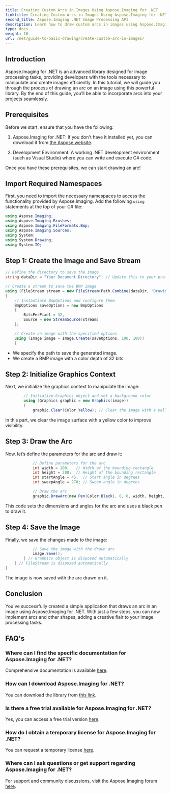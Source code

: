 ```yaml
---
title: Creating Custom Arcs in Images Using Aspose.Imaging for .NET
linktitle: Creating Custom Arcs in Images Using Aspose.Imaging for .NET
second_title: Aspose.Imaging .NET Image Processing API
description: Learn how to draw custom arcs in images using Aspose.Imaging for .NET. Follow step-by-step instructions to set up your image, initialize the graphics context, define arc parameters, and save the final output.
type: docs
weight: 10
url: /net/guide-to-basic-drawing/create-custom-arc-in-images/
---
```

## Introduction

Aspose.Imaging for .NET is an advanced library designed for image processing tasks, providing developers with the tools necessary to manipulate and create images efficiently. In this tutorial, we will guide you through the process of drawing an arc on an image using this powerful library. By the end of this guide, you’ll be able to incorporate arcs into your projects seamlessly.

## Prerequisites

Before we start, ensure that you have the following:

1. Aspose.Imaging for .NET: If you don't have it installed yet, you can download it from [the Aspose website](https://releases.aspose.com/imaging/net/).

2. Development Environment: A working .NET development environment (such as Visual Studio) where you can write and execute C# code.

Once you have these prerequisites, we can start drawing an arc!

## Import Required Namespaces

First, you need to import the necessary namespaces to access the functionality provided by Aspose.Imaging. Add the following `using` statements at the top of your C# file:

```csharp
using Aspose.Imaging;
using Aspose.Imaging.Brushes;
using Aspose.Imaging.FileFormats.Bmp;
using Aspose.Imaging.Sources;
using System;
using System.Drawing;
using System.IO;
```

## Step 1: Create the Image and Save Stream

```csharp
// Define the directory to save the image
string dataDir = "Your Document Directory"; // Update this to your preferred path

// Create a stream to save the BMP image
using (FileStream stream = new FileStream(Path.Combine(dataDir, "DrawingArc_out.bmp"), FileMode.Create))
{
    // Instantiate BmpOptions and configure them
    BmpOptions saveOptions = new BmpOptions
    {
        BitsPerPixel = 32,
        Source = new StreamSource(stream)
    };

    // Create an image with the specified options
    using (Image image = Image.Create(saveOptions, 100, 100))
    {
```

- We specify the path to save the generated image.
- We create a BMP image with a color depth of 32 bits.

## Step 2: Initialize Graphics Context

Next, we initialize the graphics context to manipulate the image:

```csharp
        // Initialize Graphics object and set a background color
        using (Graphics graphic = new Graphics(image))
        {
            graphic.Clear(Color.Yellow); // Clear the image with a yellow background
```

In this part, we clear the image surface with a yellow color to improve visibility.

## Step 3: Draw the Arc

Now, let’s define the parameters for the arc and draw it:

```csharp
            // Define parameters for the arc
            int width = 100;   // Width of the bounding rectangle
            int height = 200;  // Height of the bounding rectangle
            int startAngle = 45;  // Start angle in degrees
            int sweepAngle = 270; // Sweep angle in degrees

            // Draw the arc
            graphic.DrawArc(new Pen(Color.Black), 0, 0, width, height, startAngle, sweepAngle);
```

This code sets the dimensions and angles for the arc and uses a black pen to draw it.

## Step 4: Save the Image

Finally, we save the changes made to the image:

```csharp
            // Save the image with the drawn arc
            image.Save();
        } // Graphics object is disposed automatically
    } // FileStream is disposed automatically
}
```

The image is now saved with the arc drawn on it.

## Conclusion

You've successfully created a simple application that draws an arc in an image using Aspose.Imaging for .NET. With just a few steps, you can now implement arcs and other shapes, adding a creative flair to your image processing tasks.

## FAQ's

### Where can I find the specific documentation for Aspose.Imaging for .NET?

Comprehensive documentation is available [here](https://reference.aspose.com/imaging/net/).

### How can I download Aspose.Imaging for .NET?

You can download the library from [this link](https://releases.aspose.com/imaging/net/).

### Is there a free trial available for Aspose.Imaging for .NET?

Yes, you can access a free trial version [here](https://releases.aspose.com/).

### How do I obtain a temporary license for Aspose.Imaging for .NET?

You can request a temporary license [here](https://purchase.aspose.com/temporary-license/).

### Where can I ask questions or get support regarding Aspose.Imaging for .NET?

For support and community discussions, visit the Aspose.Imaging forum [here](https://forum.aspose.com/).


